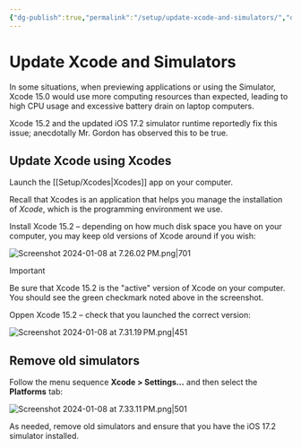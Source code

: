 ```yaml
---
{"dg-publish":true,"permalink":"/setup/update-xcode-and-simulators/","dgShowToc":true}
---
```


# Update Xcode and Simulators

In some situations, when previewing applications or using the Simulator, Xcode 15.0 would use more computing resources than expected, leading to high CPU usage and excessive battery drain on laptop computers.

Xcode 15.2 and the updated iOS 17.2 simulator runtime reportedly fix this issue; anecdotally Mr. Gordon has observed this to be true.

## Update Xcode using Xcodes

Launch the [[Setup/Xcodes\|Xcodes]] app on your computer.

Recall that Xcodes is an application that helps you manage the installation  of *Xcode*, which is the programming environment we use.

Install Xcode 15.2 – depending on how much disk space you have on your computer, you may keep old versions of Xcode around if you wish:

![Screenshot 2024-01-08 at 7.26.02 PM.png|701](/img/user/Media/Screenshot%202024-01-08%20at%207.26.02%E2%80%AFPM.png)

> [!IMPORTANT]
> Be sure that Xcode 15.2 is the "active" version of Xcode on your computer. You should see the green checkmark noted above in the screenshot.

Oppen Xcode 15.2 – check that you launched the correct version:

![Screenshot 2024-01-08 at 7.31.19 PM.png|451](/img/user/Media/Screenshot%202024-01-08%20at%207.31.19%E2%80%AFPM.png)

## Remove old simulators

Follow the menu sequence **Xcode > Settings...** and then select the **Platforms** tab:

![Screenshot 2024-01-08 at 7.33.11 PM.png|501](/img/user/Media/Screenshot%202024-01-08%20at%207.33.11%E2%80%AFPM.png)

As needed, remove old simulators and ensure that you have the iOS 17.2 simulator installed.